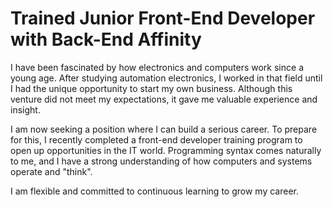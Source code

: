 Trained Junior Front-End Developer with Back-End Affinity 
=========================================================
 
I have been fascinated by how electronics and computers work since a young age. 
After studying automation electronics, I worked in that field until I had the unique opportunity to start my own business. 
Although this venture did not meet my expectations, it gave me valuable experience and insight. 
 
I am now seeking a position where I can build a serious career. 
To prepare for this, I recently completed a front-end developer training program to open up opportunities in the IT world. 
Programming syntax comes naturally to me, and I have a strong understanding of how computers and systems operate and "think". 
 
I am flexible and committed to continuous learning to grow my career.
